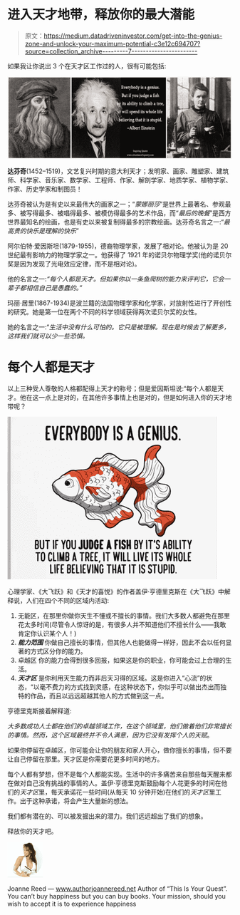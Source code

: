 # 进入天才地带，释放你的最大潜能

> 原文：<https://medium.datadriveninvestor.com/get-into-the-genius-zone-and-unlock-your-maximum-potential-c3e12c694707?source=collection_archive---------7----------------------->

如果我让你说出 3 个在天才区工作过的人，很有可能包括:

![](img/f6204cdcd9ca663a1861057b4c1bf328.png)

**达芬奇**(1452–1519)，文艺复兴时期的意大利天才；发明家、画家、雕塑家、建筑师、科学家、音乐家、数学家、工程师、作家、解剖学家、地质学家、植物学家、作家、历史学家和制图员！

达芬奇被认为是有史以来最伟大的画家之一；“*蒙娜丽莎*”是世界上最著名、参观最多、被写得最多、被唱得最多、被模仿得最多的艺术作品，而“*最后的晚餐*”是西方世界最知名的绘画，也是有史以来被复制得最多的宗教绘画。达芬奇名言之一:“*最高贵的快乐是理解的快乐*”

阿尔伯特·爱因斯坦(1879-1955)，德裔物理学家，发展了相对论。他被认为是 20 世纪最有影响力的物理学家之一。他获得了 1921 年的诺贝尔物理学奖(他的诺贝尔奖是因为发现了光电效应定律，而不是相对论)。

他的名言之一:*“每个人都是天才。但如果你以一条鱼爬树的能力来评判它，它会一辈子都相信自己是愚蠢的。”*

玛丽·居里(1867-1934)是波兰籍的法国物理学家和化学家，对放射性进行了开创性的研究。她是第一位在两个不同的科学领域获得两次诺贝尔奖的女性。

她的名言之一:“*生活中没有什么可怕的。它只是被理解。现在是时候去了解更多，这样我们就可以少一些恐惧。*

# 每个人都是天才

以上三种受人尊敬的人格都配得上天才的称号；但是爱因斯坦说:“每个人都是天才。他在这一点上是对的，在其他许多事情上也是对的，但是如何进入你的天才地带呢？

![](img/ba27efa2b74e508b82775d87fa8c9037.png)

心理学家、《大飞跃》和《天才的喜悦》的作者盖伊·亨德里克斯在《大飞跃》中解释说，人们在四个不同的区域内活动:

1.  无能区，在那里你做你天生不懂或不擅长的事情。我们大多数人都避免在那里花太多时间(尽管令人惊讶的是，有很多人并不知道他们不擅长什么——我敢肯定你认识某个人！)
2.  ***能力范围*** 你做自己擅长的事情，但其他人也能做得一样好，因此不会以任何显著的方式区分你的能力。
3.  卓越区 你的能力会得到很多回报，如果这是你的职业，你可能会过上合理的生活。
4.  ***天才区*** 是你利用天生能力而非后天习得的区域。这是你进入“心流”的状态，“以毫不费力的方式找到灵感，在这种状态下，你似乎可以做出杰出而独特的作品，而且以远远超越其他人的方式做到这一点。

亨德里克斯接着解释道:

*大多数成功人士都在他们的卓越领域工作，在这个领域里，他们做着他们非常擅长的事情。然而，这个区域最终并不令人满意，因为它没有发挥个人的天赋*。

如果你停留在卓越区，你可能会让你的朋友和家人开心，做你擅长的事情，但不要让自己停留在那里。天才区是你需要花更多时间的地方。

每个人都有梦想，但不是每个人都能实现。生活中的许多痛苦来自那些每天醒来都在做对自己没有挑战的事情的人。盖伊·亨德里克斯鼓励每个人花更多的时间在他们的*天才区*里，每天承诺花一些时间(从每天 10 分钟开始)在他们的*天才区*里工作。出于这种承诺，将会产生大量新的想法。

我们都有潜在的、可以被发掘出来的潜力。我们远远超出了我们的想象。

释放你的天才吧。

![](img/783b7a1ad89148c82e81aa3c830166ea.png)

Joanne Reed — www.authorjoannereed.net
Author of “This Is Your Quest”. You can’t buy happiness but you can buy books. Your mission, should you wish to accept it is to experience happiness